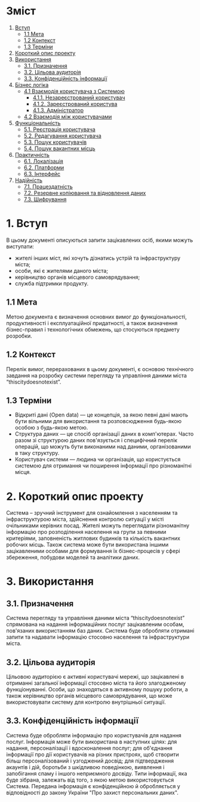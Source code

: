 # Зміст 
1. [Вступ](https://github.com/dirayser/thiscitydoesnotexist/blob/master/SPECIFICATION.md#1-%D0%B2%D1%81%D1%82%D1%83%D0%BF)
   * [1.1 Мета](https://github.com/dirayser/thiscitydoesnotexist/blob/master/SPECIFICATION.md#11-%D0%BC%D0%B5%D1%82%D0%B0)
   * [1.2 Контекст ](https://github.com/dirayser/thiscitydoesnotexist/blob/master/SPECIFICATION.md#12-%D0%BA%D0%BE%D0%BD%D1%82%D0%B5%D0%BA%D1%81%D1%82)
   * [1.3 Терміни](https://github.com/dirayser/thiscitydoesnotexist/blob/master/SPECIFICATION.md#13-%D1%82%D0%B5%D1%80%D0%BC%D1%96%D0%BD%D0%B8)
2. [Короткий опис проекту](https://github.com/dirayser/thiscitydoesnotexist/blob/master/SPECIFICATION.md#2--%D0%BA%D0%BE%D1%80%D0%BE%D1%82%D0%BA%D0%B8%D0%B9-%D0%BE%D0%BF%D0%B8%D1%81-%D0%BF%D1%80%D0%BE%D0%B5%D0%BA%D1%82%D1%83)
3. [Використання](https://github.com/dirayser/thiscitydoesnotexist/blob/master/SPECIFICATION.md#3-%D0%B2%D0%B8%D0%BA%D0%BE%D1%80%D0%B8%D1%81%D1%82%D0%B0%D0%BD%D0%BD%D1%8F)
   * [3.1. Призначення](https://github.com/dirayser/thiscitydoesnotexist/blob/master/SPECIFICATION.md#31-%D0%BF%D1%80%D0%B8%D0%B7%D0%BD%D0%B0%D1%87%D0%B5%D0%BD%D0%BD%D1%8F)
   * [3.2. Цільова аудиторія](https://github.com/dirayser/thiscitydoesnotexist/blob/master/SPECIFICATION.md#32-%D1%86%D1%96%D0%BB%D1%8C%D0%BE%D0%B2%D0%B0-%D0%B0%D1%83%D0%B4%D0%B8%D1%82%D0%BE%D1%80%D1%96%D1%8F)
   * [3.3. Конфіденційність інформації](https://github.com/dirayser/thiscitydoesnotexist/blob/master/SPECIFICATION.md#33-%D0%BA%D0%BE%D0%BD%D1%84%D1%96%D0%B4%D0%B5%D0%BD%D1%86%D1%96%D0%B9%D0%BD%D1%96%D1%81%D1%82%D1%8C-%D1%96%D0%BD%D1%84%D0%BE%D1%80%D0%BC%D0%B0%D1%86%D1%96%D1%97)
4. [Бізнес логіка](#paragraph2)
   * [4.1 Взаємодія користувача з Системою](https://github.com/dirayser/thiscitydoesnotexist/blob/master/SPECIFICATION.md#41-%D0%B2%D0%B7%D0%B0%D1%94%D0%BC%D0%BE%D0%B4%D1%96%D1%8F-%D0%BA%D0%BE%D1%80%D0%B8%D1%81%D1%82%D1%83%D0%B2%D0%B0%D1%87%D0%B0-%D0%B7-%D1%81%D0%B8%D1%81%D1%82%D0%B5%D0%BC%D0%BE%D1%8E)
     + [4.1.1. Незареєстрований користувач](https://github.com/dirayser/thiscitydoesnotexist/blob/master/SPECIFICATION.md#411-%D0%BD%D0%B5%D0%B7%D0%B0%D1%80%D0%B5%D1%94%D1%81%D1%82%D1%80%D0%BE%D0%B2%D0%B0%D0%BD%D0%B8%D0%B9-%D0%BA%D0%BE%D1%80%D0%B8%D1%81%D1%82%D1%83%D0%B2%D0%B0%D1%87)
     + [4.1.2. Зареєстрований користува](https://github.com/dirayser/thiscitydoesnotexist/blob/master/SPECIFICATION.md#412-%D0%B7%D0%B0%D1%80%D0%B5%D1%94%D1%81%D1%82%D1%80%D0%BE%D0%B2%D0%B0%D0%BD%D0%B8%D0%B9-%D0%BA%D0%BE%D1%80%D0%B8%D1%81%D1%82%D1%83%D0%B2%D0%B0%D1%87)
     + [4.1.3. Адміністратор](https://github.com/dirayser/thiscitydoesnotexist/blob/master/SPECIFICATION.md#413-%D0%B0%D0%B4%D0%BC%D1%96%D0%BD%D1%96%D1%81%D1%82%D1%80%D0%B0%D1%82%D0%BE%D1%80)
   * [4.2 Взаємодія між користувачами](https://github.com/dirayser/thiscitydoesnotexist/blob/master/SPECIFICATION.md#42-%D0%B2%D0%B7%D0%B0%D1%94%D0%BC%D0%BE%D0%B4%D1%96%D1%8F-%D0%BC%D1%96%D0%B6-%D0%BA%D0%BE%D1%80%D0%B8%D1%81%D1%82%D1%83%D0%B2%D0%B0%D1%87%D0%B0%D0%BC%D0%B8)
5. [Функціональність](https://github.com/dirayser/thiscitydoesnotexist/blob/master/SPECIFICATION.md#5-%D1%84%D1%83%D0%BD%D0%BA%D1%86%D1%96%D0%BE%D0%BD%D0%B0%D0%BB%D1%8C%D0%BD%D1%96%D1%81%D1%82%D1%8C)
   * [5.1. Реєстрація користувача](https://github.com/dirayser/thiscitydoesnotexist/blob/master/SPECIFICATION.md#51-%D1%80%D0%B5%D1%94%D1%81%D1%82%D1%80%D0%B0%D1%86%D1%96%D1%8F-%D0%BA%D0%BE%D1%80%D0%B8%D1%81%D1%82%D1%83%D0%B2%D0%B0%D1%87%D0%B0)
   * [5.2. Редагування користувача](https://github.com/dirayser/thiscitydoesnotexist/blob/master/SPECIFICATION.md#52-%D1%80%D0%B5%D0%B4%D0%B0%D0%B3%D1%83%D0%B2%D0%B0%D0%BD%D0%BD%D1%8F-%D0%BA%D0%BE%D1%80%D0%B8%D1%81%D1%82%D1%83%D0%B2%D0%B0%D1%87%D0%B0)
   * [5.3. Пошук користувачів](https://github.com/dirayser/thiscitydoesnotexist/blob/master/SPECIFICATION.md#53-%D0%BF%D0%BE%D1%88%D1%83%D0%BA-%D0%BA%D0%BE%D1%80%D0%B8%D1%81%D1%82%D1%83%D0%B2%D0%B0%D1%87%D1%96%D0%B2)
   * [5.4. Пошук вакантних місць](https://github.com/dirayser/thiscitydoesnotexist/blob/master/SPECIFICATION.md#54-%D0%BF%D0%BE%D1%88%D1%83%D0%BA-%D0%B2%D0%B0%D0%BA%D0%B0%D0%BD%D1%82%D0%BD%D0%B8%D1%85-%D0%BC%D1%96%D1%81%D1%86%D1%8C)
6. [Практичність](#paragraph2)
   * [6.1. Локалізація](https://github.com/dirayser/thiscitydoesnotexist/blob/master/SPECIFICATION.md#61-%D0%BB%D0%BE%D0%BA%D0%B0%D0%BB%D1%96%D0%B7%D0%B0%D1%86%D1%96%D1%8F)
   * [6.2. Платформи](https://github.com/dirayser/thiscitydoesnotexist/blob/master/SPECIFICATION.md#62-%D0%BF%D0%BB%D0%B0%D1%82%D1%84%D0%BE%D1%80%D0%BC%D0%B8)
   * [6.3. Інтерфейс](https://github.com/dirayser/thiscitydoesnotexist/blob/master/SPECIFICATION.md#63-%D1%96%D0%BD%D1%82%D0%B5%D1%80%D1%84%D0%B5%D0%B9%D1%81)
7. [Надійність](https://github.com/dirayser/thiscitydoesnotexist/blob/master/SPECIFICATION.md#7-%D0%BD%D0%B0%D0%B4%D1%96%D0%B9%D0%BD%D1%96%D1%81%D1%82%D1%8C)
   * [7.1. Працездатність](https://github.com/dirayser/thiscitydoesnotexist/blob/master/SPECIFICATION.md#71-%D0%BF%D1%80%D0%B0%D1%86%D0%B5%D0%B7%D0%B4%D0%B0%D1%82%D0%BD%D1%96%D1%81%D1%82%D1%8C)
   * [7.2. Резервне копіювання та відновлення даних](https://github.com/dirayser/thiscitydoesnotexist/blob/master/SPECIFICATION.md#72-%D1%80%D0%B5%D0%B7%D0%B5%D1%80%D0%B2%D0%BD%D0%B5-%D0%BA%D0%BE%D0%BF%D1%96%D1%8E%D0%B2%D0%B0%D0%BD%D0%BD%D1%8F-%D1%82%D0%B0-%D0%B2%D1%96%D0%B4%D0%BD%D0%BE%D0%B2%D0%BB%D0%B5%D0%BD%D0%BD%D1%8F-%D0%B4%D0%B0%D0%BD%D0%B8%D1%85)
   * [7.3. Шифрування](https://github.com/dirayser/thiscitydoesnotexist/blob/master/SPECIFICATION.md#73-%D1%88%D0%B8%D1%84%D1%80%D1%83%D0%B2%D0%B0%D0%BD%D0%BD%D1%8F)

# 1. Вступ 
В цьому документі описуються запити зацікавлених осіб, якими можуть виступати:
* жителі інших міст, які хочуть дізнатись устрій та інфраструктуру міста;
* особи, які є жителями даного міста;
* керівництво органів місцевого самоврядування;
* служба підтримки продукту.
## 1.1 Мета
Метою документа є визначення основних вимог до функціональності, продуктивності і експлуатаційної придатності, а також визначення бізнес-правил і технологічних обмежень, що стосуються предмету розробки.
## 1.2 Контекст 
Перелік вимог, перерахованих в цьому документі, є основою технічного завдання на розробку системи перегляду та управління даними міста “thiscitydoesnotexist”.
## 1.3 Терміни
* Відкриті дані (Open data) — це концепція, за якою певні дані мають бути вільними для використання та розповсюдження будь-якою особою з будь-якою метою.
* Cтруктура даних — це спосіб організації даних в комп'ютерах. Часто разом зі структурою даних пов'язується і специфічний перелік операцій, що можуть бути виконаними над даними, організованими в таку структуру.
* Користувач cистеми — людина чи організація, що користується cистемою для отримання чи поширення інформації про різноманітні місця.
# 2.  Короткий опис проекту
Система – зручний інструмент для ознайомлення з населенням та інфраструктурою міста, здійснення контролю ситуації у місті очільниками керівних посад. Жителі можуть переглядати різноманітну інформацію про розподілення населення на групи за певними критеріями, заповненість житлових будинків та кількість вакантних робочих місць. Також система може бути використана іншими зацікавленими особами для формування їх бізнес-процесів у сфері збереження, побудови моделей та аналітики даних.
# 3. Використання
## 3.1. Призначення
Система перегляду та управління даними міста “thiscitydoesnotexist”  спрямована на надання інформаційних послуг зацікавленим особам, пов'язаних використанням баз даних. Система буде обробляти отримані запити та надавати інформацію стосовно населення та інфраструктури міста. 
## 3.2. Цільова аудиторія
Цільовою аудиторією є активні користувачі мережі, що зацікавлені в отриманні загальної інформації стосовно міста та його злагодженому функціонуванні. Особи, що знаходяться в активному пошуку роботи, а також керівництво органів місцевого самоврядування, що може використовувати систему для контролю внутрішньої ситуації.
## 3.3. Конфіденційність інформації
Система буде обробляти інформацію про користувачів для надання послуг. Інформація може бути використана в наступних цілях: для надання, персоналізації і вдосконалення послуг; для об'єднання інформації про дії користувачів на різних пристроях, щоб створити більш персоналізований і узгоджений досвід; для підтвердження акаунтів і дій, боротьби з шкідливою поведінкою, виявлення і запобігання спаму і іншого неприємного досвіду. Типи інформації, яка буде зібрана, залежать від того, з якою метою використовується Система. Передана інформація є конфіденційною й обробляється у відповідності до закону України "Про захист персональних даних".
